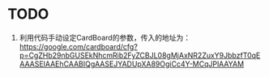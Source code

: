 # TODO

1. 利用代码手动设定CardBoard的参数，传入的地址为：https://google.com/cardboard/cfg?p=CgZHb29nbGUSEkNhcmRib2FyZCBJL08gMjAxNR2ZuxY9JbbzfT0qEAAASEIAAEhCAABIQgAASEJYADUpXA89OgiCc4Y-MCqJPlAAYAM